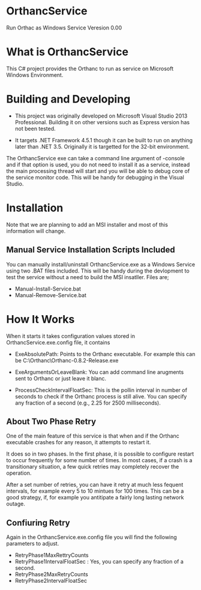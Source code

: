 OrthancService
==============

Run Orthac as Windows Service
Veresion 0.00

# What is OrthancService

This C# project provides the Orthanc to run as service on Microsoft Windows Environment.

# Building and Developing

* This project was originally developed on Microsoft Visual Studio 2013 Professional. Building it on other versions such as Express version has not been tested. 

* It targets .NET Framework 4.5.1 though it can be built to run on anything later than .NET 3.5. Originally it is targetted for the 32-bit environment.

The OrthancService exe can take a command line argument of -console and if that option is used, you do not need to install it as a service, instead the main processing thread will start and you will be able to debug core of the service monitor code. This will be handy for debugging in the Visual Studio.

# Installation

Note that we are planning to add an MSI installer and most of this information will change.

## Manual Service Installation Scripts Included

You can manually install/uninstall OrthancService.exe as a Windows Service using two .BAT files included. This will be handy during the devlopment to test the service without a need to build the MSI insatller. Files are;

* Manual-Install-Service.bat
* Manual-Remove-Service.bat

# How It Works

When it starts it takes configuration values stored in OrthancService.exe.config file, it contains

* ExeAbsolutePath: Points to the Orthanc executable. For example this can be C:\Orthanc\Orthanc-0.8.2-Release.exe

* ExeArgumentsOrLeaveBlank: You can add command line arugments sent to Orthanc or just leave it blanc.

* ProcessCheckIntervalFloatSec: This is the pollin interval in number of seconds to check if the Orthanc process is still alive. You can specify any fraction of a second (e.g., 2.25 for 2500 milliseconds).

## About Two Phase Retry

One of the main feature of this service is that when and if the Orthanc executable crashes for any reason, it attempts to restart it. 

It does so in two phases. In the first phase, it is possible to configure restart to occur frequently for some number of times. In most cases, if a crash is a transitionary situation, a few quick retries may completely recover the operation.

After a set number of retries, you can have it retry at much less fequent intervals, for example every 5 to 10 mintues for 100 times. This can be a good strategy, if, for example you antitipate a fairly long lasting network outage.

## Confiuring Retry

Again in the OrthancService.exe.config file you will find the following parameters to adjust.

* RetryPhase1MaxRettryCounts
* RetryPhase1IntervalFloatSec : Yes, you can specify any fraction of a second.
* RetryPhase2MaxRetryCounts
* RetryPhase2IntervalFloatSec
